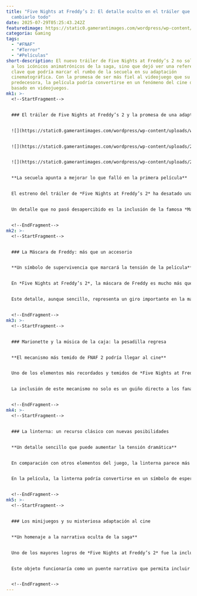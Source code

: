 ```yaml
---
title: "Five Nights at Freddy’s 2: El detalle oculto en el tráiler que podría
  cambiarlo todo"
date: 2025-07-29T05:25:43.242Z
featuredimage: https://static0.gamerantimages.com/wordpress/wp-content/uploads/wm/2025/07/friday-night-at-freddys-2-iceberg.jpg?q=70&fit=crop&w=1140&h=&dpr=1
categoria: Gaming
tags:
  - "#FNAF"
  - "#Terror"
  - "#Películas"
short-description: El nuevo tráiler de Five Nights at Freddy’s 2 no solo reveló
  a los icónicos animatrónicos de la saga, sino que dejó ver una referencia
  clave que podría marcar el rumbo de la secuela en su adaptación
  cinematográfica. Con la promesa de ser más fiel al videojuego que su
  predecesora, la película podría convertirse en un fenómeno del cine de terror
  basado en videojuegos.
mk1: >-
  <!--StartFragment-->


  ### El tráiler de Five Nights at Freddy’s 2 y la promesa de una adaptación fiel


  ![](https://static0.gamerantimages.com/wordpress/wp-content/uploads/wm/2025/07/fnaf-2-film-game-mechanics.jpg?q=49&fit=crop&w=750&h=422&dpr=2)


  ![](https://static0.gamerantimages.com/wordpress/wp-content/uploads/2025/06/fnaf-2-2.jpg?q=49&fit=crop&w=750&h=422&dpr=2)


  ![](https://static0.gamerantimages.com/wordpress/wp-content/uploads/2025/02/fnaf-2-1-1.jpg?q=49&fit=crop&w=750&h=422&dpr=2)


  **La secuela apunta a mejorar lo que falló en la primera película**


  El estreno del tráiler de *Five Nights at Freddy’s 2* ha desatado una ola de entusiasmo entre los fanáticos de la saga creada por Scott Cawthon. A diferencia de la primera entrega, que recibió críticas mixtas por desviarse en ciertos aspectos de la historia original, la secuela parece decidida a apegarse mucho más a la esencia del videojuego.


  Un detalle que no pasó desapercibido es la inclusión de la famosa *Máscara de Freddy*, un elemento central en el segundo juego. Este objeto no solo servirá como un recurso visual poderoso en la película, sino que también confirma que el equipo detrás del filme está comprometido con reflejar fielmente las mecánicas que hicieron a la franquicia tan popular. En Mexgamer.com, donde siempre mantenemos a nuestros lectores informados sobre lo más relevante en anime y cultura gamer, no podemos dejar de resaltar lo importante que es esta apuesta de fidelidad para los seguidores de FNAF.


  <!--EndFragment-->
mk2: >-
  <!--StartFragment-->


  ### La Máscara de Freddy: más que un accesorio


  **Un símbolo de supervivencia que marcará la tensión de la película**


  En *Five Nights at Freddy’s 2*, la máscara de Freddy es mucho más que un simple objeto: es la clave para engañar a varios animatrónicos y sobrevivir durante las noches. En el tráiler se observa a Mike Schmidt, interpretado nuevamente por Josh Hutcherson, utilizándola, lo que confirma que este elemento será parte integral de la trama.


  Este detalle, aunque sencillo, representa un giro importante en la manera de narrar la historia en pantalla grande. No se trata solo de añadir un objeto reconocible, sino de adaptar una mecánica que en el juego genera nerviosismo constante. La tensión de ponerse la máscara en el momento justo podría trasladarse al cine como una secuencia de suspenso que mantendrá a los espectadores al borde de su asiento.


  <!--EndFragment-->
mk3: >-
  <!--StartFragment-->


  ### Marionette y la música de la caja: la pesadilla regresa


  **El mecanismo más temido de FNAF 2 podría llegar al cine**


  Uno de los elementos más recordados y temidos de *Five Nights at Freddy’s 2* es la caja de música que debe mantenerse activa para evitar la aparición de Marionette, un animatrónico que ha sembrado terror en la comunidad gamer. El tráiler abre precisamente con el sonido de esa música inquietante, para luego dar paso a la silueta de Marionette, confirmando así que este será uno de los antagonistas principales.


  La inclusión de este mecanismo no solo es un guiño directo a los fanáticos, sino que también aumenta la dificultad de adaptar el videojuego a la gran pantalla. Mostrar la tensión de tener que “dar cuerda” a la caja mientras otros peligros acechan podría convertirse en una de las escenas más icónicas de la secuela. Además, la posible participación de Matthew Lilliard retomando su papel como Springtrap añadiría otra capa de misterio y horror.


  <!--EndFragment-->
mk4: >-
  <!--StartFragment-->


  ### La linterna: un recurso clásico con nuevas posibilidades


  **Un detalle sencillo que puede aumentar la tensión dramática**


  En comparación con otros elementos del juego, la linterna parece más fácil de trasladar al cine. Sin embargo, su uso en *Five Nights at Freddy’s 2* va mucho más allá de alumbrar la oscuridad: es una herramienta esencial para mantener a raya a animatrónicos como Foxy, Mangle y Balloon Boy.


  En la película, la linterna podría convertirse en un símbolo de esperanza que se apaga poco a poco, intensificando la atmósfera de desesperación. Escenas en las que los personajes la usen para ahuyentar a las criaturas, solo para descubrir que las baterías se agotan en el peor momento, prometen ser secuencias llenas de tensión. Incluso, podría haber un guiño a la famosa parodia de Balloon Boy robando baterías, un detalle que los fans de la comunidad online apreciarían enormemente.


  <!--EndFragment-->
mk5: >-
  <!--StartFragment-->


  ### Los minijuegos y su misteriosa adaptación al cine


  **Un homenaje a la narrativa oculta de la saga**


  Uno de los mayores logros de *Five Nights at Freddy’s 2* fue la inclusión de minijuegos ocultos que revelaban fragmentos importantes de la historia y el trasfondo de los animatrónicos. Aunque adaptarlos directamente al cine sería complicado, el tráiler sugiere un ingenioso recurso: la aparición de un dispositivo llamado *FazTalker*, similar a un viejo Speak & Spell, con el que Abby (interpretada por Piper Rubio) podría interactuar.


  Este objeto funcionaría como un puente narrativo que permita incluir la esencia de esos minijuegos sin romper la dinámica del filme. Si bien no veremos los minijuegos en su forma original, la referencia servirá para conectar a los espectadores con esa parte tan apreciada por los jugadores. Con esto, la secuela demuestra que no busca únicamente asustar, sino también rendir homenaje a la historia y los misterios que han convertido a FNAF en un fenómeno cultural.


  <!--EndFragment-->
---
```

